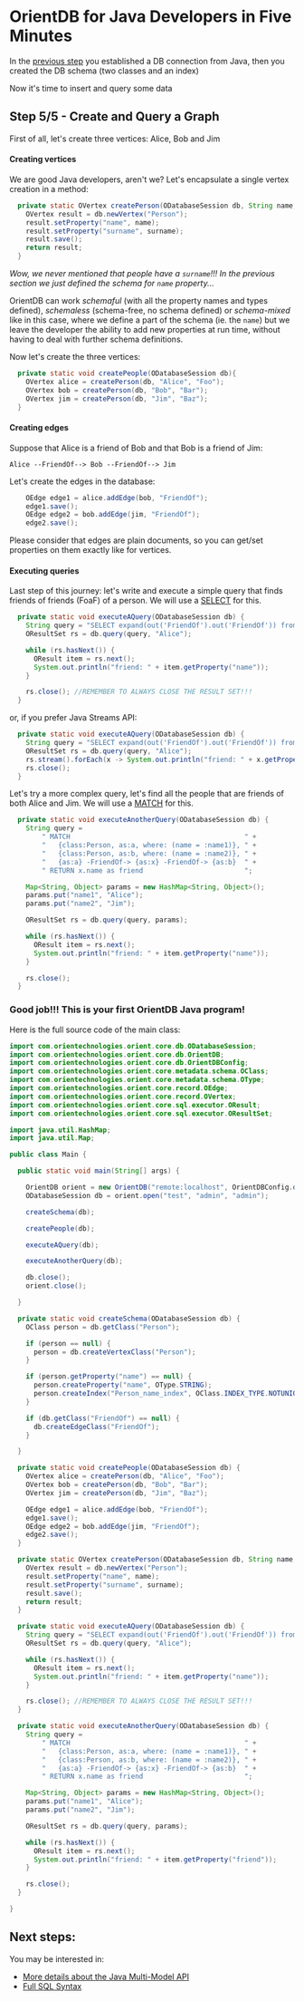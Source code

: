 # OrientDB for Java Developers in Five Minutes

In the [previous step](java-3.md) you established a DB connection from Java, then you created the DB schema (two classes and an index)

Now it's time to insert and query some data

## Step 5/5 - Create and Query a Graph

First of all, let's create three vertices: Alice, Bob and Jim


#### Creating vertices 

We are good Java developers, aren't we? Let's encapsulate a single vertex creation in a method:

```java
  private static OVertex createPerson(ODatabaseSession db, String name, String surname) {
    OVertex result = db.newVertex("Person");
    result.setProperty("name", name);
    result.setProperty("surname", surname);
    result.save();
    return result;
  }
```

*Wow, we never mentioned that people have a `surname`!!! In the previous section we just defined the schema for `name` property...*

OrientDB can work *schemaful* (with all the property names and types defined), *schemaless* (schema-free, no schema defined) or *schema-mixed* like in this case, where we define a part of the schema (ie. the `name`) but we leave the developer the ability to add new properties at run time, without having to deal with further schema definitions.

Now let's create the three vertices:

```java
  private static void createPeople(ODatabaseSession db){
    OVertex alice = createPerson(db, "Alice", "Foo");
    OVertex bob = createPerson(db, "Bob", "Bar");
    OVertex jim = createPerson(db, "Jim", "Baz");
  }
```

#### Creating edges

Suppose that Alice is a friend of Bob and that Bob is a friend of Jim:

```
Alice --FriendOf--> Bob --FriendOf--> Jim
```

Let's create the edges in the database:

```java
    OEdge edge1 = alice.addEdge(bob, "FriendOf");
    edge1.save();
    OEdge edge2 = bob.addEdge(jim, "FriendOf");
    edge2.save();
```

Please consider that edges are plain documents, so you can get/set properties on them exactly like for vertices.


#### Executing queries

Last step of this journey: let's write and execute a simple query that finds friends of friends (FoaF) of a person.
We will use a [SELECT](../sql/SQL-Query.md) for this.

```java
  private static void executeAQuery(ODatabaseSession db) {
    String query = "SELECT expand(out('FriendOf').out('FriendOf')) from Person where name = ?";
    OResultSet rs = db.query(query, "Alice");

    while (rs.hasNext()) {
      OResult item = rs.next();
      System.out.println("friend: " + item.getProperty("name"));
    }

    rs.close(); //REMEMBER TO ALWAYS CLOSE THE RESULT SET!!!
  }
```

or, if you prefer Java Streams API:

```java
  private static void executeAQuery(ODatabaseSession db) {
    String query = "SELECT expand(out('FriendOf').out('FriendOf')) from Person where name = ?";
    OResultSet rs = db.query(query, "Alice");
    rs.stream().forEach(x -> System.out.println("friend: " + x.getProperty("name")));
    rs.close();
  }
```

Let's try a more complex query, let's find all the people that are friends of both Alice and Jim.
We will use a [MATCH](../sql/SQL-Match.md) for this.

```java
  private static void executeAnotherQuery(ODatabaseSession db) {
    String query =
        " MATCH                                           " +
        "   {class:Person, as:a, where: (name = :name1)}, " +
        "   {class:Person, as:b, where: (name = :name2)}, " +
        "   {as:a} -FriendOf-> {as:x} -FriendOf-> {as:b}  " +
        " RETURN x.name as friend                         ";

    Map<String, Object> params = new HashMap<String, Object>();
    params.put("name1", "Alice");
    params.put("name2", "Jim");

    OResultSet rs = db.query(query, params);

    while (rs.hasNext()) {
      OResult item = rs.next();
      System.out.println("friend: " + item.getProperty("name"));
    }

    rs.close();
  }
```

### Good job!!! This is your first OrientDB Java program!

Here is the full source code of the main class:

```java
import com.orientechnologies.orient.core.db.ODatabaseSession;
import com.orientechnologies.orient.core.db.OrientDB;
import com.orientechnologies.orient.core.db.OrientDBConfig;
import com.orientechnologies.orient.core.metadata.schema.OClass;
import com.orientechnologies.orient.core.metadata.schema.OType;
import com.orientechnologies.orient.core.record.OEdge;
import com.orientechnologies.orient.core.record.OVertex;
import com.orientechnologies.orient.core.sql.executor.OResult;
import com.orientechnologies.orient.core.sql.executor.OResultSet;

import java.util.HashMap;
import java.util.Map;

public class Main {

  public static void main(String[] args) {

    OrientDB orient = new OrientDB("remote:localhost", OrientDBConfig.defaultConfig());
    ODatabaseSession db = orient.open("test", "admin", "admin");

    createSchema(db);

    createPeople(db);

    executeAQuery(db);

    executeAnotherQuery(db);

    db.close();
    orient.close();

  }

  private static void createSchema(ODatabaseSession db) {
    OClass person = db.getClass("Person");

    if (person == null) {
      person = db.createVertexClass("Person");
    }

    if (person.getProperty("name") == null) {
      person.createProperty("name", OType.STRING);
      person.createIndex("Person_name_index", OClass.INDEX_TYPE.NOTUNIQUE, "name");
    }

    if (db.getClass("FriendOf") == null) {
      db.createEdgeClass("FriendOf");
    }

  }

  private static void createPeople(ODatabaseSession db) {
    OVertex alice = createPerson(db, "Alice", "Foo");
    OVertex bob = createPerson(db, "Bob", "Bar");
    OVertex jim = createPerson(db, "Jim", "Baz");

    OEdge edge1 = alice.addEdge(bob, "FriendOf");
    edge1.save();
    OEdge edge2 = bob.addEdge(jim, "FriendOf");
    edge2.save();
  }

  private static OVertex createPerson(ODatabaseSession db, String name, String surname) {
    OVertex result = db.newVertex("Person");
    result.setProperty("name", name);
    result.setProperty("surname", surname);
    result.save();
    return result;
  }

  private static void executeAQuery(ODatabaseSession db) {
    String query = "SELECT expand(out('FriendOf').out('FriendOf')) from Person where name = ?";
    OResultSet rs = db.query(query, "Alice");

    while (rs.hasNext()) {
      OResult item = rs.next();
      System.out.println("friend: " + item.getProperty("name"));
    }

    rs.close(); //REMEMBER TO ALWAYS CLOSE THE RESULT SET!!!
  }

  private static void executeAnotherQuery(ODatabaseSession db) {
    String query =
        " MATCH                                           " +
        "   {class:Person, as:a, where: (name = :name1)}, " +
        "   {class:Person, as:b, where: (name = :name2)}, " +
        "   {as:a} -FriendOf-> {as:x} -FriendOf-> {as:b}  " +
        " RETURN x.name as friend                         ";

    Map<String, Object> params = new HashMap<String, Object>();
    params.put("name1", "Alice");
    params.put("name2", "Jim");

    OResultSet rs = db.query(query, params);

    while (rs.hasNext()) {
      OResult item = rs.next();
      System.out.println("friend: " + item.getProperty("friend"));
    }

    rs.close();
  }

}
```

## Next steps:

You may be interested in:
- [More details about the Java Multi-Model API](../java/Java-MultiModel-API.md)
- [Full SQL Syntax](../sql/README.md)


